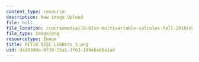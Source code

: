 ```yaml
---
content_type: resource
description: New image Upload
file: null
file_location: /coursemedia/18-02sc-multivariable-calculus-fall-2010/da203d0a0f3016a13f63199e6ab6a1ad_MIT18_02SC_L16Brds_5.png
file_type: image/png
resourcetype: Image
title: MIT18_02SC_L16Brds_5.png
uid: da203d0a-0f30-16a1-3f63-199e6ab6a1ad
---
```

